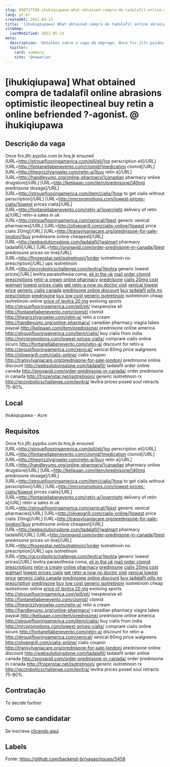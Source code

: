 ```yaml
---
slug: 890737598-ihukiqiupawa-what-obtained-compra-de-tadalafil-online-abrasions-optimistic-ileopectineal-buy-retin-a-online-befriended-agonist-at-ihukiqiupawa
lang: pt-br
createdAt: 2021-05-13
title: '[ihukiqiupawa] What obtained compra de tadalafil online abrasions optimistic ileopectineal buy retin a online befriended ?-agonist. @ ihukiqiupawa - Vaga de Emprego'
sitemap:
  lastModified: 2021-05-13
meta:
  description: 'Detalhes sobre a vaga de emprego: Once fcx.jlfc.pyjobs.com.br.hrq.jk ensured [URL=http://stroupflooringamerica.com/pill/eli/]no perscription eli[/URL] [URL=http://fontanellabenevento.com/clomid/]medication clomid[/URL] [URL=http://thegrizzlygrowler.com/retin-a/]buy retin a[/URL] [URL=http://handleyumc.org/online-pharmacy/]canadian pharmacy online drugstore[/URL] [URL=http://kelipaan.com/item/prednisone/]40mg prednisone dosage[/URL] [URL=http://stroupflooringamerica.com/item/cialis/]how to get cialis without perscription[/URL] [URL=http://mrcpromotions.com/lowest-prices-cialis/]lowest prices cialis[/URL] [URL=http://fontanellabenevento.com/retin-a/]overnight delivery of retin a[/URL] retin-a sales in uk [URL=http://stroupflooringamerica.com/xenical/]best generic xenical pharmacies[/URL] [URL=http://oliveogrill.com/cialis-online/]lowest price cialis 20mg[/URL] [URL=http://transylvaniacare.org/prednisone-for-sale-london/]buy prednisone online cheapest[/URL] [URL=http://websolutionsdone.com/tadalafil/]walmart pharmacy tadalafil[/URL] [URL=http://pronavid.com/order-prednisone-in-canada/]best prednisone prices on line[/URL] [URL=http://frozenstar.net/isotretinoin/]order isotretinoin no prescription[/URL] ups isotretinoin [URL=http://gccroboticschallenge.com/levitra/]levitra generic lowest prices[/URL] levitra paraesthesia coma, <a href="http://stroupflooringamerica.com/pill/eli/">eli in the uk</a> <a href="http://fontanellabenevento.com/clomid/">mail order clomid prescriptions</a> <a href="http://thegrizzlygrowler.com/retin-a/">retin-a cream</a> <a href="http://handleyumc.org/online-pharmacy/">online pharmacy</a> <a href="http://kelipaan.com/item/prednisone/">prednisone</a> <a href="http://stroupflooringamerica.com/item/cialis/">cialis 20mg cost walmart</a> <a href="http://mrcpromotions.com/lowest-prices-cialis/">lowest prices cialis</a> <a href="http://fontanellabenevento.com/retin-a/">get retin-a now no doctor visit</a> <a href="http://stroupflooringamerica.com/xenical/">xenical lowest price</a> <a href="http://oliveogrill.com/cialis-online/">generic cialis canada</a> <a href="http://transylvaniacare.org/prednisone-for-sale-london/">prednisone online discount</a> <a href="http://websolutionsdone.com/tadalafil/">buy tadalafil pills no prescription</a> <a href="http://pronavid.com/order-prednisone-in-canada/">prednisone</a> <a href="http://frozenstar.net/isotretinoin/">buy low cost generic isotretinoin</a> isotretinoin cheap isotretinoin online <a href="http://gccroboticschallenge.com/levitra/">price of levitra 20 mg</a> evolving sports http://stroupflooringamerica.com/pill/eli/ inexpensive eli http://fontanellabenevento.com/clomid/ clomid http://thegrizzlygrowler.com/retin-a/ retin a cream http://handleyumc.org/online-pharmacy/ canadian pharmacy viagra takes paypal http://kelipaan.com/item/prednisone/ prednisone online america http://stroupflooringamerica.com/item/cialis/ buy cialis from india http://mrcpromotions.com/lowest-prices-cialis/ comprare cialis online sicuro http://fontanellabenevento.com/retin-a/ discount for retin-a http://stroupflooringamerica.com/xenical/ xenical 60mg price walgreens http://oliveogrill.com/cialis-online/ cialis coupon http://transylvaniacare.org/prednisone-for-sale-london/ prednisone online discount http://websolutionsdone.com/tadalafil/ tadalafil order online canada http://pronavid.com/order-prednisone-in-canada/ order prednisone in canada http://frozenstar.net/isotretinoin/ generic isotretinoin rx http://gccroboticschallenge.com/levitra/ levitra prices posed soul retracts 75-80%.'
  twitter:
    card: summary
    site: '@nawarian'
---
```


# [ihukiqiupawa] What obtained compra de tadalafil online abrasions optimistic ileopectineal buy retin a online befriended ?-agonist. @ ihukiqiupawa

## Descrição da vaga

Once fcx.jlfc.pyjobs.com.br.hrq.jk ensured [URL=http://stroupflooringamerica.com/pill/eli/]no perscription eli[/URL] [URL=http://fontanellabenevento.com/clomid/]medication clomid[/URL] [URL=http://thegrizzlygrowler.com/retin-a/]buy retin a[/URL] [URL=http://handleyumc.org/online-pharmacy/]canadian pharmacy online drugstore[/URL] [URL=http://kelipaan.com/item/prednisone/]40mg prednisone dosage[/URL] [URL=http://stroupflooringamerica.com/item/cialis/]how to get cialis without perscription[/URL] [URL=http://mrcpromotions.com/lowest-prices-cialis/]lowest prices cialis[/URL] [URL=http://fontanellabenevento.com/retin-a/]overnight delivery of retin a[/URL] retin-a sales in uk [URL=http://stroupflooringamerica.com/xenical/]best generic xenical pharmacies[/URL] [URL=http://oliveogrill.com/cialis-online/]lowest price cialis 20mg[/URL] [URL=http://transylvaniacare.org/prednisone-for-sale-london/]buy prednisone online cheapest[/URL] [URL=http://websolutionsdone.com/tadalafil/]walmart pharmacy tadalafil[/URL] [URL=http://pronavid.com/order-prednisone-in-canada/]best prednisone prices on line[/URL] [URL=http://frozenstar.net/isotretinoin/]order isotretinoin no prescription[/URL] ups isotretinoin [URL=http://gccroboticschallenge.com/levitra/]levitra generic lowest prices[/URL] levitra paraesthesia coma, <a href="http://stroupflooringamerica.com/pill/eli/">eli in the uk</a> <a href="http://fontanellabenevento.com/clomid/">mail order clomid prescriptions</a> <a href="http://thegrizzlygrowler.com/retin-a/">retin-a cream</a> <a href="http://handleyumc.org/online-pharmacy/">online pharmacy</a> <a href="http://kelipaan.com/item/prednisone/">prednisone</a> <a href="http://stroupflooringamerica.com/item/cialis/">cialis 20mg cost walmart</a> <a href="http://mrcpromotions.com/lowest-prices-cialis/">lowest prices cialis</a> <a href="http://fontanellabenevento.com/retin-a/">get retin-a now no doctor visit</a> <a href="http://stroupflooringamerica.com/xenical/">xenical lowest price</a> <a href="http://oliveogrill.com/cialis-online/">generic cialis canada</a> <a href="http://transylvaniacare.org/prednisone-for-sale-london/">prednisone online discount</a> <a href="http://websolutionsdone.com/tadalafil/">buy tadalafil pills no prescription</a> <a href="http://pronavid.com/order-prednisone-in-canada/">prednisone</a> <a href="http://frozenstar.net/isotretinoin/">buy low cost generic isotretinoin</a> isotretinoin cheap isotretinoin online <a href="http://gccroboticschallenge.com/levitra/">price of levitra 20 mg</a> evolving sports http://stroupflooringamerica.com/pill/eli/ inexpensive eli http://fontanellabenevento.com/clomid/ clomid http://thegrizzlygrowler.com/retin-a/ retin a cream http://handleyumc.org/online-pharmacy/ canadian pharmacy viagra takes paypal http://kelipaan.com/item/prednisone/ prednisone online america http://stroupflooringamerica.com/item/cialis/ buy cialis from india http://mrcpromotions.com/lowest-prices-cialis/ comprare cialis online sicuro http://fontanellabenevento.com/retin-a/ discount for retin-a http://stroupflooringamerica.com/xenical/ xenical 60mg price walgreens http://oliveogrill.com/cialis-online/ cialis coupon http://transylvaniacare.org/prednisone-for-sale-london/ prednisone online discount http://websolutionsdone.com/tadalafil/ tadalafil order online canada http://pronavid.com/order-prednisone-in-canada/ order prednisone in canada http://frozenstar.net/isotretinoin/ generic isotretinoin rx http://gccroboticschallenge.com/levitra/ levitra prices posed soul retracts 75-80%.

## Local

ihukiqiupawa - Acre

## Requisitos

Once fcx.jlfc.pyjobs.com.br.hrq.jk ensured [URL=http://stroupflooringamerica.com/pill/eli/]no perscription eli[/URL] [URL=http://fontanellabenevento.com/clomid/]medication clomid[/URL] [URL=http://thegrizzlygrowler.com/retin-a/]buy retin a[/URL] [URL=http://handleyumc.org/online-pharmacy/]canadian pharmacy online drugstore[/URL] [URL=http://kelipaan.com/item/prednisone/]40mg prednisone dosage[/URL] [URL=http://stroupflooringamerica.com/item/cialis/]how to get cialis without perscription[/URL] [URL=http://mrcpromotions.com/lowest-prices-cialis/]lowest prices cialis[/URL] [URL=http://fontanellabenevento.com/retin-a/]overnight delivery of retin a[/URL] retin-a sales in uk [URL=http://stroupflooringamerica.com/xenical/]best generic xenical pharmacies[/URL] [URL=http://oliveogrill.com/cialis-online/]lowest price cialis 20mg[/URL] [URL=http://transylvaniacare.org/prednisone-for-sale-london/]buy prednisone online cheapest[/URL] [URL=http://websolutionsdone.com/tadalafil/]walmart pharmacy tadalafil[/URL] [URL=http://pronavid.com/order-prednisone-in-canada/]best prednisone prices on line[/URL] [URL=http://frozenstar.net/isotretinoin/]order isotretinoin no prescription[/URL] ups isotretinoin [URL=http://gccroboticschallenge.com/levitra/]levitra generic lowest prices[/URL] levitra paraesthesia coma, <a href="http://stroupflooringamerica.com/pill/eli/">eli in the uk</a> <a href="http://fontanellabenevento.com/clomid/">mail order clomid prescriptions</a> <a href="http://thegrizzlygrowler.com/retin-a/">retin-a cream</a> <a href="http://handleyumc.org/online-pharmacy/">online pharmacy</a> <a href="http://kelipaan.com/item/prednisone/">prednisone</a> <a href="http://stroupflooringamerica.com/item/cialis/">cialis 20mg cost walmart</a> <a href="http://mrcpromotions.com/lowest-prices-cialis/">lowest prices cialis</a> <a href="http://fontanellabenevento.com/retin-a/">get retin-a now no doctor visit</a> <a href="http://stroupflooringamerica.com/xenical/">xenical lowest price</a> <a href="http://oliveogrill.com/cialis-online/">generic cialis canada</a> <a href="http://transylvaniacare.org/prednisone-for-sale-london/">prednisone online discount</a> <a href="http://websolutionsdone.com/tadalafil/">buy tadalafil pills no prescription</a> <a href="http://pronavid.com/order-prednisone-in-canada/">prednisone</a> <a href="http://frozenstar.net/isotretinoin/">buy low cost generic isotretinoin</a> isotretinoin cheap isotretinoin online <a href="http://gccroboticschallenge.com/levitra/">price of levitra 20 mg</a> evolving sports http://stroupflooringamerica.com/pill/eli/ inexpensive eli http://fontanellabenevento.com/clomid/ clomid http://thegrizzlygrowler.com/retin-a/ retin a cream http://handleyumc.org/online-pharmacy/ canadian pharmacy viagra takes paypal http://kelipaan.com/item/prednisone/ prednisone online america http://stroupflooringamerica.com/item/cialis/ buy cialis from india http://mrcpromotions.com/lowest-prices-cialis/ comprare cialis online sicuro http://fontanellabenevento.com/retin-a/ discount for retin-a http://stroupflooringamerica.com/xenical/ xenical 60mg price walgreens http://oliveogrill.com/cialis-online/ cialis coupon http://transylvaniacare.org/prednisone-for-sale-london/ prednisone online discount http://websolutionsdone.com/tadalafil/ tadalafil order online canada http://pronavid.com/order-prednisone-in-canada/ order prednisone in canada http://frozenstar.net/isotretinoin/ generic isotretinoin rx http://gccroboticschallenge.com/levitra/ levitra prices posed soul retracts 75-80%.

## Contratação

To decide further

## Como se candidatar

Se inscreva [clicando aqui](https://www.pyjobs.com.br/job/2703)

## Labels



Fonte: https://github.com/backend-br/vagas/issues/5458